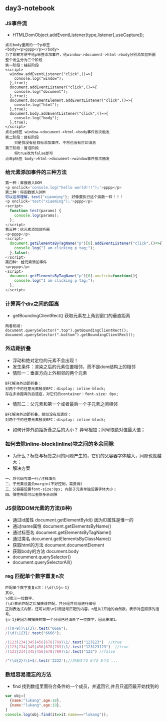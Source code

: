 ## day3-notebook
### JS事件流
* HTMLDomObject.addEventListener(type,listener[,useCapture]);
```
点击body里面的一个p标签
<body><p>pppp</p></body>
为了观察方便不给p标签添加事件，给window->document->html->body分别添加监听器
整个发生分为三个阶段
第一阶段：捕获阶段
<script>
  window.addEventListener("click",()=>{
    console.log("window");
  },true);
  document.addEventListener("click",()=>{
    console.log("document");
  },true);
  document.documentElement.addEventListener("click",()=>{
    console.log("html");
  },true);
  document.body.addEventListener("click",()=>{
    console.log("body");
  },true);
</script>
点击p标签 window->document->html->body事件依次触发
第二阶段：目标阶段
    只是我没有给目标添加事件，不然也会有打印消息
第三阶段：冒泡阶段
    将true改为false即可
点击p标签 body->html->document->window事件依次触发
```
### 给元素添加事件的三种方法
```js
第一种：直接嵌入DOM
<p onclick='console.log("hello world!!!");'>pppp</p>
第二种：将函数嵌入DOM
可以这样理解，test("xiaoming"); 好像要执行这个函数一样！！！
<p onclick='test("xiaoming");'>pppp</p>
<script>
  function test(params) {
    console.log(params);
  };
</script>
第三种：给元素添加监听器
<p>pppp</p>
<script>
  document.getElementsByTagName("p")[0].addEventListener("click",()=>{
    console.log("I am clicking p tag;");
  },false);
</script>
第四种: 给元素添加事件
<p>pppp</p>
<script>
  document.getElementsByTagName("p")[0].onclick=function(){
    console.log("I am clicking p tag;");
  };
</script>
```
### 计算两个div之间的距离
* getBoundingClientRect() 获取元素左上角到窗口的垂直距离
```
两者相减:
document.querySelector(".top").getBoundingClientRect();
document.querySelector(".bottom").getBoundingClientRect();
```
### 外边距折叠
* 浮动和绝对定位的元素不会出现！
* 发生条件：渲染之后的元素位置相邻，而不是dom结构上的相邻
* 情形一：垂直方向上外相邻的两个元素
```
BFC解决外边距折叠：
对两个中的任意元素触发BFC：display: inline-block;
存在多余距离的后遗症，对它们的container：font-size: 0px;
```
* 情形二：父元素和第一个或者最后一个子元素之间相邻
```
BFC解决外边距折叠，貌似没有后遗症：
对两个中的任意元素触发BFC：display: inline-block;
```
* 如何计算外边距折叠之后的大小？ 异号相加；同号取绝对值最大值；
### 如何去除inline-block(inline)块之间的多余间隙
* 为什么？标签与标签之间的间隙产生的，它们的父容器字体越大，间隙也就越大；
* 解决方案
```
一、将代码写成一行/注释填充
二、子元素设置负margin(不好控制，需要调)
三、父容器设置font-size:0px; 内部子元素单独设置字体大小；
四、弹性布局可以去除多余间隙
```
### JS获取DOM元素的方法(8种)
* 通过id属性 document.getElementById() 因为ID属性是惟一的
* 通过name属性 document.getElementsByName()
* 通过标签名 document.getElementsByTagName()
* 通过类名 document.getElementsByClassName()
* 获取html的方法 document.documentElement
* 获取body的方法 document.body
* documment.querySelector()
* document.querySelectorAll()

### reg 匹配单个数字重复n次
```
匹配单个数字重复n次：(\d)\1{n-1}
其中,
\d表示一位数字，
(\d)表示匹配之后捕获该匹配，并分组并对组进行编号
正则表达式内部，还可以用\n引用括号匹配的内容，n是从1开始的自然数，表示对应顺序的括号。
{n-1}是因为被捕获的第一个分组已经消耗了一位数字，因此要减1。
```
```js
/([0-9])\1{3}/.test("6666");
/(\d)\1{3}/.test("6666");

/(123|234|345|456|678|789)\1/.test("123123")  //true
/(123|234|345|456|678|789)\1/.test("123123123")  //true
/(123|234|345|456|678|789)\1/.test("123") //false

/^(\d{2})\1+$/.test('2222');//匹配4个2 6个2 8个2 ...
```
### 数组容易遗忘的方法
* find 找到数组里面符合条件的一个成员，并返回它,并且只返回最开始找到的
```js
var obj=[
  {name:"lukang",age:18},
  {name:"lukang",age:19},
]
console.log(obj.find(it=>it.name==="lukang"));
```